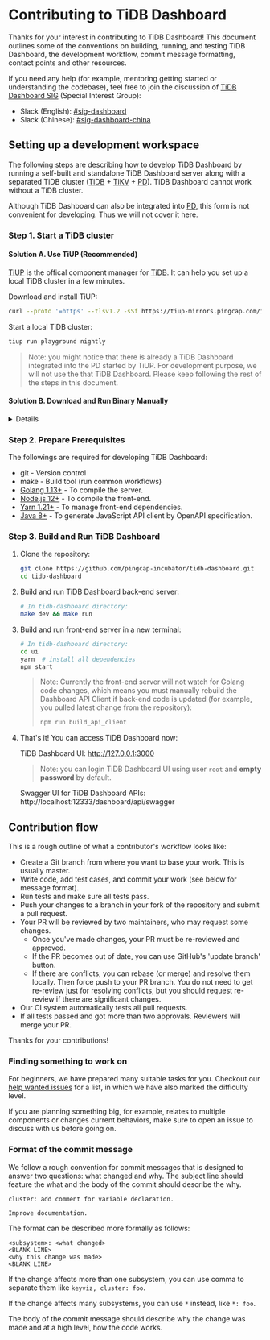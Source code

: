 # Contributing to TiDB Dashboard

Thanks for your interest in contributing to TiDB Dashboard! This document outlines some of the conventions on building, running, and testing TiDB Dashboard, the development workflow, commit message formatting, contact points and other resources.

If you need any help (for example, mentoring getting started or understanding the codebase), feel free to join the discussion of [TiDB Dashboard SIG] (Special Interest Group):

- Slack (English): [#sig-dashboard](https://tidbcommunity.slack.com/messages/sig-dashboard)
- Slack (Chinese): [#sig-dashboard-china](https://tidbcommunity.slack.com/messages/sig-dashboard-china)

## Setting up a development workspace

The following steps are describing how to develop TiDB Dashboard by running a self-built and standalone TiDB Dashboard server along with a separated TiDB cluster ([TiDB] + [TiKV] + [PD]). TiDB Dashboard cannot work without a TiDB cluster.

Although TiDB Dashboard can also be integrated into [PD], this form is not convenient for developing. Thus we will not cover it here.

### Step 1. Start a TiDB cluster

#### Solution A. Use TiUP (Recommended)

[TiUP] is the offical component manager for [TiDB]. It can help you set up a local TiDB cluster in a few minutes.

Download and install TiUP:

```bash
curl --proto '=https' --tlsv1.2 -sSf https://tiup-mirrors.pingcap.com/install.sh | sh
```

Start a local TiDB cluster:

```bash
tiup run playground nightly
```

> Note: you might notice that there is already a TiDB Dashboard integrated into the PD started by TiUP. For development purpose, we will not use the that TiDB Dashboard. Please keep following the rest of the steps in this document.

#### Solution B. Download and Run Binary Manually

<details>

Alternatively, you can deploy a cluster with binary files manually.

1. Download binaries

   Linux:

   ```bash
   mkdir tidb_cluster
   cd tidb_cluster
   wget https://download.pingcap.org/tidb-latest-linux-amd64.tar.gz
   tar -xzf tidb-latest-linux-amd64.tar.gz
   cd tidb-latest-linux-amd64
   ```

   MacOS:

   ```bash
   mkdir tidb_cluster
   cd tidb_cluster
   wget https://download.pingcap.org/tidb-nightly-darwin-amd64.tar.gz
   wget https://download.pingcap.org/tikv-nightly-darwin-amd64.tar.gz
   wget https://download.pingcap.org/pd-nightly-darwin-amd64.tar.gz
   mkdir tidb-nightly-darwin-amd64
   tar -xzf tidb-nightly-darwin-amd64.tar.gz -C tidb-nightly-darwin-amd64 --strip-components=1
   tar -xzf tikv-nightly-darwin-amd64.tar.gz -C tidb-nightly-darwin-amd64 --strip-components=1
   tar -xzf pd-nightly-darwin-amd64.tar.gz -C tidb-nightly-darwin-amd64 --strip-components=1
   cd tidb-nightly-darwin-amd64
   ```

2. Start a PD server

   ```bash
   ./bin/pd-server --name=pd --data-dir=pd --client-urls=http://127.0.0.1:2379 --log-file=pd.log
   # Now pd-server is listen on port 2379
   ```

3. Start a TiKV server

   Open a new terminal:

   ```bash
   ./bin/tikv-server --addr="127.0.0.1:20160" --pd-endpoints="127.0.0.1:2379" --data-dir=tikv --log-file=./tikv.log
   # Now tikv-server is listen on port 20160
   ```

4. Start a TiDB server

   Open a new terminal:

   ```bash
   ./bin/tidb-server --store=tikv --path="127.0.0.1:2379" --log-file=tidb.log
   # Now tidb-server is listen on port 4000
   ```

5. Use mysql-client to check everything works fine:

   ```bash
   mysql -h 127.0.0.1 -P 4000 -uroot
   ```

</details>

### Step 2. Prepare Prerequisites

The followings are required for developing TiDB Dashboard:

- git - Version control
- make - Build tool (run common workflows)
- [Golang 1.13+](https://golang.org/) - To compile the server.
- [Node.js 12+](https://nodejs.org/) - To compile the front-end.
- [Yarn 1.21+](https://classic.yarnpkg.com/en/docs/install) - To manage front-end dependencies.
- [Java 8+](https://www.java.com/ES/download/) - To generate JavaScript API client by OpenAPI specification.

### Step 3. Build and Run TiDB Dashboard

1. Clone the repository:

   ```bash
   git clone https://github.com/pingcap-incubator/tidb-dashboard.git
   cd tidb-dashboard
   ```

2. Build and run TiDB Dashboard back-end server:

   ```bash
   # In tidb-dashboard directory:
   make dev && make run
   ```

3. Build and run front-end server in a new terminal:

   ```bash
   # In tidb-dashboard directory:
   cd ui
   yarn  # install all dependencies
   npm start
   ```

   > Note: Currently the front-end server will not watch for Golang code changes, which means you must manually rebuild the Dashboard API Client if back-end code is updated (for example, you pulled latest change from the repository):
   >
   > ```bash
   > npm run build_api_client
   > ```

4. That's it! You can access TiDB Dashboard now:

   TiDB Dashboard UI: http://127.0.0.1:3000

   > Note: you can login TiDB Dashboard UI using user `root` and **empty password** by default.

   Swagger UI for TiDB Dashboard APIs: http://localhost:12333/dashboard/api/swagger

## Contribution flow

This is a rough outline of what a contributor's workflow looks like:

- Create a Git branch from where you want to base your work. This is usually master.
- Write code, add test cases, and commit your work (see below for message format).
- Run tests and make sure all tests pass.
- Push your changes to a branch in your fork of the repository and submit a pull request.
- Your PR will be reviewed by two maintainers, who may request some changes.
  - Once you've made changes, your PR must be re-reviewed and approved.
  - If the PR becomes out of date, you can use GitHub's 'update branch' button.
  - If there are conflicts, you can rebase (or merge) and resolve them locally. Then force push to your PR branch.
    You do not need to get re-review just for resolving conflicts, but you should request re-review if there are significant changes.
- Our CI system automatically tests all pull requests.
- If all tests passed and got more than two approvals. Reviewers will merge your PR.

Thanks for your contributions!

### Finding something to work on

For beginners, we have prepared many suitable tasks for you. Checkout our [help wanted issues](https://github.com/pingcap-incubator/tidb-dashboard/issues?q=is%3Aopen+label%3Astatus%2Fhelp-wanted+sort%3Aupdated-desc) for a list, in which we have also marked the difficulty level.

If you are planning something big, for example, relates to multiple components or changes current behaviors, make sure to open an issue to discuss with us before going on.

### Format of the commit message

We follow a rough convention for commit messages that is designed to answer two
questions: what changed and why. The subject line should feature the what and
the body of the commit should describe the why.

```plain
cluster: add comment for variable declaration.

Improve documentation.
```

The format can be described more formally as follows:

```plain
<subsystem>: <what changed>
<BLANK LINE>
<why this change was made>
<BLANK LINE>
```

If the change affects more than one subsystem, you can use comma to separate them like `keyviz, cluster: foo`.

If the change affects many subsystems, you can use `*` instead, like `*: foo`.

The body of the commit message should describe why the change was made and at a high level, how the code works.

[tidb dashboard sig]: https://github.com/pingcap/community/tree/master/special-interest-groups/sig-dashboard
[pd]: https://github.com/pingcap/pd
[tidb]: https://github.com/pingcap/tidb
[tikv]: https://github.com/tikv/tikv
[tiup]: https://tiup.io
